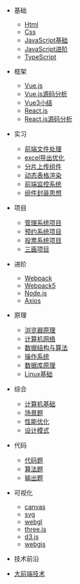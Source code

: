 ﻿* 基础
  * [Html](八股/html.md)
  * [Css](八股/css.md)
  * [JavaScript基础](八股/javascript基础.md)
  * [JavaScript进阶](八股/javascript进阶.md)
  * [TypeScript](八股/typescript.md)
  
* 框架
  * [Vue.js](八股/vue.md)
  * [Vue.js源码分析](八股/vue源码分析.md)
  * [Vue3小结](八股/vue3小结.md)
  * [React.js](八股/react.md)
  * [React.js源码分析](八股/react源码分析.md)
	
* 实习
  * [前端文件处理](八股/前端文件处理.md)
  * [excel导出优化](八股/excel导出优化.md)
  * [分片上传组件](八股/分片上传组件.md)
  * [动态表格渲染](八股/动态表格渲染.md)
  * [前端监控系统](八股/前端监控系统.md)
  * [组件封装思想](八股/组件封装思想.md)

* 项目
  * [管理系统项目](八股/管理系统项目.md)
  * [预约系统项目](八股/预约系统项目.md)
  * [投票系统项目](八股/投票系统项目.md)  
  * [三画项目](八股/三画项目面.md)
  
* 进阶
  * [Webpack](八股/webpack.md)
  * [Webpack5](八股/webpack5.md)
  * [Node.js](八股/node.js.md)
  * [Axios](八股/axios.md)

* 原理
  * [浏览器原理](八股/浏览器.md)
  * [计算机网络](八股/网络.md)
  * [数据结构与算法](八股/数据结构与算法基础.md)
  * [操作系统](八股/操作系统.md) 
  * [数据库原理](八股/数据库原理.md) 
  * [Linux基础](八股/linux.md)
  
* 综合
  * [计算机基础](八股/常见计算机基础.md)
  * [场景题](八股/场景题.md)
  * [性能优化](八股/性能优化.md)
  * [设计模式](八股/设计模式.md)
  
* 代码
  * [代码题](八股/代码题.md)
  * [算法题](八股/算法题.md)
  * [输出题](八股/输出题.md)
  
* 可视化
  * [canvas](八股/HTML5-Canvas.md)
  * [svg](八股/SVG入门指南.md)
  * [webgl](八股/webgl.md)
  * [three.js](八股/three.js.md)
  * [d3.js](八股/d3.js.md)
  * [webgis](八股/webgis.md)
  
*  技术前沿
  * [大前端技术](八股/前沿技术/大前端技术.md)

